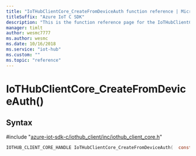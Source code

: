 ```yaml
---                             
title: "IoTHubClientCore_CreateFromDeviceAuth function reference | Microsoft Docs" 
titleSuffix: "Azure IoT C SDK"            
description: "This is the function reference page for the IoTHubClientCore_CreateFromDeviceAuth() function in the Azure IoT C SDK. This SDK is used with Azure IoT Hub and Azure IoT Hub Device Provisioning Service"            
manager: timlt                 
author: wesmc7777              
ms.author: wesmc               
ms.date: 10/16/2018                    
ms.service: "iot-hub"             
ms.custom: ""                
ms.topic: "reference"        
---                            
```


# IoTHubClientCore_CreateFromDeviceAuth()

## Syntax

\#include "[azure-iot-sdk-c/iothub_client/inc/iothub_client_core.h](../iothub-client-core-h.md)"  
```C
IOTHUB_CLIENT_CORE_HANDLE IoTHubClientCore_CreateFromDeviceAuth(  const char *iothub_uri   C2);
```


